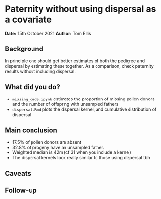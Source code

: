 # Paternity without using dispersal as a covariate

**Date:** 15th October 2021
**Author:** Tom Ellis

## Background
In principle one should get better estimates of both the pedigree and dispersal
by estimating these together. As a comparison, check paternity results without
including dispersal.

## What did you do?
- `missing_dads.ipynb` estimates the proportion of missing pollen donors and the
    number of offspring with unsampled fathers
- `dispersal.Rmd` plots the dispersal kernel, and cumulative distribution of 
    dispersal


## Main conclusion
- 17.5% of pollen donors are absent
- 32.8% of progeny have an unsampled father.
- Weighted median is 42m (cf 31 when you include a kernel)
- The dispersal kernels look really similar to those using dispersal tbh

## Caveats

## Follow-up
